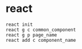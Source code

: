 # react

```
react init
react g c common_component
react g p page_name
react add c component_name
```